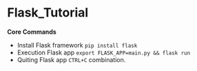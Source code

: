 # Flask_Tutorial

**Core Commands**
* Install Flask framework ```pip install flask```
* Execution Flask app ```export FLASK_APP=main.py && flask run```
* Quiting Flask app ```CTRL+C```    combination. 
